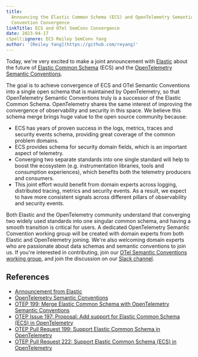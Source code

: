 ```yaml
---
title:
  Announcing the Elastic Common Schema (ECS) and OpenTelemetry Semantic
  Convention Convergence
linkTitle: ECS and OTel SemConv Convergence
date: 2023-04-17
cSpell:ignore: ECS Reiley SemConv Yang
author: '[Reiley Yang](https://github.com/reyang)'
---
```


Today, we're very excited to make a joint announcement with
[Elastic](https://www.elastic.co/) about the future of
[Elastic Common Schema](https://www.elastic.co/guide/en/ecs/master/ecs-reference.html)
(ECS) and the [OpenTelemetry Semantic Conventions][].

The goal is to achieve convergence of ECS and OTel Semantic Conventions into a
single open schema that is maintained by OpenTelemetry, so that OpenTelemetry
Semantic Conventions truly is a successor of the Elastic Common Schema.
OpenTelemetry shares the same interest of improving the convergence of
observability and security in this space. We believe this schema merge brings
huge value to the open source community because:

- ECS has years of proven success in the logs, metrics, traces and security
  events schema, providing great coverage of the common problem domains.
- ECS provides schema for security domain fields, which is an important aspect
  of telemetry.
- Converging two separate standards into one single standard will help to boost
  the ecosystem (e.g. instrumentation libraries, tools and consumption
  experiences), which benefits both the telemetry producers and consumers.
- This joint effort would benefit from domain experts across logging,
  distributed tracing, metrics and security events. As a result, we expect to
  have more consistent signals across different pillars of observability and
  security events.

Both Elastic and the OpenTelemetry community understand that converging two
widely used standards into one singular common schema, and having a smooth
transition is critical for users. A dedicated OpenTelemetry Semantic Convention
working group will be created with domain experts from both Elastic and
OpenTelemetry joining. We're also welcoming domain experts who are passionate
about data schemas and semantic conventions to join us. If you're interested in
contributing, join our
[OTel Semantic Conventions working group](https://github.com/open-telemetry/community#specification-sigs),
and join the discussion on our
[Slack channel](https://cloud-native.slack.com/archives/C041APFBYQP).

## References

- [Announcement from Elastic][]
- [OpenTelemetry Semantic Conventions][]
- [OTEP 199: Merge Elastic Common Schema with OpenTelemetry Semantic
  Conventions][]
- [OTEP Issue 197: Proposal: Add support for Elastic Common Schema (ECS) in
  OpenTelemetry][]
- [OTEP Pull Request 199: Support Elastic Common Schema in OpenTelemetry][]
- [OTEP Pull Request 222: Support Elastic Common Schema (ECS) in
  OpenTelemetry][]

[Announcement from Elastic]:
  https://elastic.co/blog/ecs-elastic-common-schema-otel-opentelemetry-announcement
[OpenTelemetry Semantic Conventions]: /docs/concepts/semantic-conventions/
[OTEP 199: Merge Elastic Common Schema with OpenTelemetry Semantic Conventions]:
  https://github.com/open-telemetry/oteps/blob/d02a3e2e75dc934fb38c5db88eb41fbe85730af4/text/0199-support-elastic-common-schema-in-opentelemetry.md
[OTEP Issue 197: Proposal: Add support for Elastic Common Schema (ECS) in OpenTelemetry]:
  https://github.com/open-telemetry/oteps/issues/197
[OTEP Pull Request 199: Support Elastic Common Schema in OpenTelemetry]:
  https://github.com/open-telemetry/oteps/pull/199
[OTEP Pull Request 222: Support Elastic Common Schema (ECS) in OpenTelemetry]:
  https://github.com/open-telemetry/oteps/pull/222
